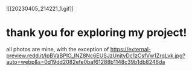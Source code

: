 ![[20230405_214221_1.gif]]

# thank you for exploring my project!

all photos are mine, with the exception of 
https://external-preview.redd.it/IpBVaBPlO_INZ8Nc6EUSJzUnjtyDc1zCsfVw1ZrqLvk.jpg?auto=webp&s=0d19dd2082efe0baf61288b1148c39b1db8246da